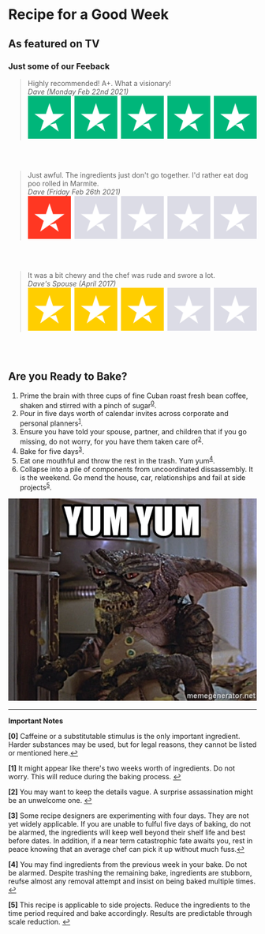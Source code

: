 # Recipe for a Good Week

## As featured on TV
### Just some of our Feeback
 
 > Highly recommended! A+. What a visionary! <br/> *Dave (Monday Feb 22nd 2021)* </br>![:)](5star.svg)
 
<br/>&nbsp;<br/>
 > Just awful. The ingredients just don't go together. I'd rather eat dog poo rolled in Marmite. <br/> *Dave (Friday Feb 26th 2021)* </br>![:(](1star.svg) 

 <br/>&nbsp;<br/>
 > It was a bit chewy and the chef was rude and swore a lot. <br/> *Dave's Spouse (April 2017)*  <br/>![:|](3star.svg)

 <br/>&nbsp;<br/>
## Are you Ready to Bake?

1.  Prime the brain with three cups of fine Cuban roast fresh bean coffee, shaken and stirred with a pinch of sugar<sup id="a0">[0](#f0)</sup>.
2.  Pour in five days worth of calendar invites across corporate and personal planners<sup id="a1">[1](#f1)</sup>.
3.  Ensure you have told your spouse, partner, and children that if you go missing, do not worry, for you have them taken care of<sup id="a2">[2](#f2)</sup>.
4.  Bake for five days<sup id="a3">[3](#f3)</sup>.
5.  Eat one mouthful and throw the rest in the trash. Yum yum<sup id="a4">[4](#f4)</sup>.
6.  Collapse into a pile of components from uncoordinated dissassembly. It is the weekend. Go mend the house, car, relationships and fail at side projects<sup id="a5">[5](#f5)</sup>.

<p align="center">
  <img src="yumyum.jpg" />
</p>

---
__Important Notes__

<b id="f0">[0]</b> Caffeine or a substitutable stimulus is the only important ingredient. Harder substances may be used, but for legal reasons, they cannot be listed or mentioned here.[↩](#a0)

<b id="f1">[1]</b> It might appear like there's two weeks worth of ingredients. Do not worry. This will reduce during the baking process. [↩](#a1)

<b id="f2">[2]</b> You may want to keep the details vague. A surprise assassination might be an unwelcome one. [↩](#a2)

<b id="f3">[3]</b> Some recipe designers are experimenting with four days. They are not yet widely applicable. If you are unable to fulful five days of baking, do not be alarmed, the ingredients will keep well beyond their shelf life and best before dates. In addition, if a near term catastrophic fate awaits you, rest in peace knowing that an average chef can pick it up without much fuss.[↩](#a3)

<b id="f4">[4]</b> You may find ingredients from the previous week in your bake. Do not be alarmed. Despite trashing the remaining bake, ingredients are stubborn, reufse almost any removal attempt and insist on being baked multiple times. [↩](#a4)

<b id="f5">[5]</b> This recipe is applicable to side projects. Reduce the ingredients to the time period required and bake accordingly. Results are predictable through scale reduction. [↩](#a5)

